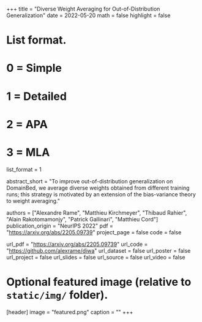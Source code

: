 +++
title = "Diverse Weight Averaging for Out-of-Distribution Generalization"
date = 2022-05-20
math = false
highlight = false

# List format.
#   0 = Simple
#   1 = Detailed
#   2 = APA
#   3 = MLA
list_format = 1


abstract_short = "To improve out-of-distribution generalization on DomainBed, we average diverse weights obtained from different training runs; this strategy is motivated by an extension of the bias-variance theory to weight averaging."

authors = ["Alexandre Rame", "Matthieu Kirchmeyer", "Thibaud Rahier", "Alain Rakotomamonjy", "Patrick Gallinari", "Matthieu Cord"]
publication_origin = "NeurIPS 2022"
pdf = "https://arxiv.org/abs/2205.09739"
project_page = false
code = false


url_pdf = "https://arxiv.org/abs/2205.09739"
url_code = "https://github.com/alexrame/diwa"
url_dataset = false
url_poster = false
url_project = false
url_slides = false
url_source = false
url_video = false


# Optional featured image (relative to `static/img/` folder).
[header]
image = "featured.png"
caption = ""
+++
